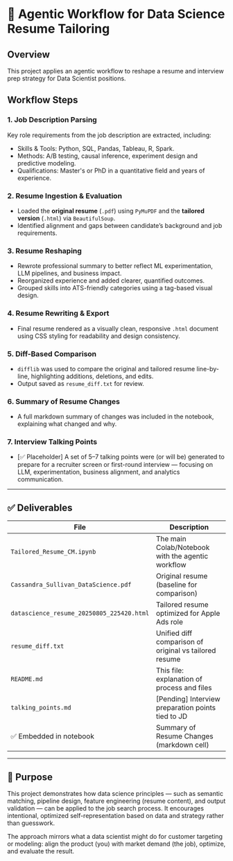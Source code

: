 # 📄 Agentic Workflow for Data Science Resume Tailoring

## Overview

This project applies an agentic workflow to reshape a resume and interview prep strategy for Data Scientist positions.

## Workflow Steps

### 1. Job Description Parsing
Key role requirements from the job description are extracted, including:

- Skills & Tools: Python, SQL, Pandas, Tableau, R, Spark.
- Methods: A/B testing, causal inference, experiment design and predictive modeling.
- Qualifications: Master's or PhD in a quantitative field and years of experience.

### 2. Resume Ingestion & Evaluation
- Loaded the **original resume** (`.pdf`) using `PyMuPDF` and the **tailored version** (`.html`) via `BeautifulSoup`.
- Identified alignment and gaps between candidate’s background and job requirements.

### 3. Resume Reshaping
- Rewrote professional summary to better reflect ML experimentation, LLM pipelines, and business impact.
- Reorganized experience and added clearer, quantified outcomes.
- Grouped skills into ATS-friendly categories using a tag-based visual design.

### 4. Resume Rewriting & Export
- Final resume rendered as a visually clean, responsive `.html` document using CSS styling for readability and design consistency.

### 5. Diff-Based Comparison
- `difflib` was used to compare the original and tailored resume line-by-line, highlighting additions, deletions, and edits.
- Output saved as `resume_diff.txt` for review.

### 6. Summary of Resume Changes
- A full markdown summary of changes was included in the notebook, explaining what changed and why.

### 7. Interview Talking Points
- [✅ Placeholder] A set of 5–7 talking points were (or will be) generated to prepare for a recruiter screen or first-round interview — focusing on LLM, experimentation, business alignment, and analytics communication.

---

## ✅ Deliverables

| File | Description |
|------|-------------|
| `Tailored_Resume_CM.ipynb` | The main Colab/Notebook with the agentic workflow |
| `Cassandra_Sullivan_DataScience.pdf` | Original resume (baseline for comparison) |
| `datascience_resume_20250805_225420.html` | Tailored resume optimized for Apple Ads role |
| `resume_diff.txt` | Unified diff comparison of original vs tailored resume |
| `README.md` | This file: explanation of process and files |
| `talking_points.md` | [Pending] Interview preparation points tied to JD |
| ✅ Embedded in notebook | Summary of Resume Changes (markdown cell)

---

## 🧠 Purpose

This project demonstrates how data science principles — such as semantic matching, pipeline design, feature engineering (resume content), and output validation — can be applied to the job search process. It encourages intentional, optimized self-representation based on data and strategy rather than guesswork.

The approach mirrors what a data scientist might do for customer targeting or modeling: align the product (you) with market demand (the job), optimize, and evaluate the result.
